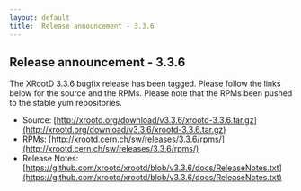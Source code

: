 ```yaml
---
layout: default
title:  Release announcement - 3.3.6
---
```


Release announcement - 3.3.6
-----------------------------

The XRootD 3.3.6 bugfix release has been tagged. Please follow the links
below for the source and the RPMs. Please note that the RPMs been pushed
to the stable yum repositories.

 * Source: [http://xrootd.org/download/v3.3.6/xrootd-3.3.6.tar.gz](http://xrootd.org/download/v3.3.6/xrootd-3.3.6.tar.gz)
 * RPMs: [http://xrootd.cern.ch/sw/releases/3.3.6/rpms/](http://xrootd.cern.ch/sw/releases/3.3.6/rpms/)
 * Release Notes: [https://github.com/xrootd/xrootd/blob/v3.3.6/docs/ReleaseNotes.txt](https://github.com/xrootd/xrootd/blob/v3.3.6/docs/ReleaseNotes.txt)
